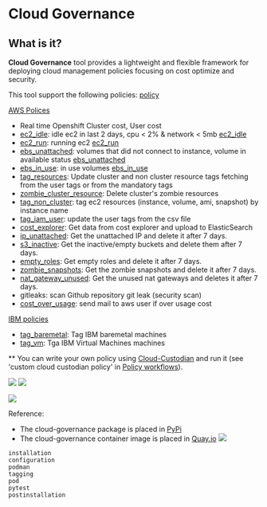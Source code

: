 # Cloud Governance

## What is it?

**Cloud Governance** tool provides a lightweight and flexible framework for deploying cloud management policies focusing on cost optimize and security.

This tool support the following policies:
[policy](../../cloud_governance/policy)

[AWS Polices](../../cloud_governance/policy/aws)

* Real time Openshift Cluster cost, User cost
* [ec2_idle](../../cloud_governance/policy/aws/ec2_idle.py): idle ec2 in last 2 days, cpu < 2% & network < 5mb [ec2_idle](../../cloud_governance/policy/aws/ec2_idle.py)
* [ec2_run](../../cloud_governance/policy/aws/ec2_run.py): running ec2 [ec2_run](../../cloud_governance/policy/aws/ec2_run.py)
* [ebs_unattached](../../cloud_governance/policy/aws/ebs_unattached.py): volumes that did not connect to instance, volume in available status [ebs_unattached](../../cloud_governance/policy/aws/ebs_unattached.py)
* [ebs_in_use](../../cloud_governance/policy/aws/ebs_in_use.py): in use volumes [ebs_in_use](../../cloud_governance/policy/aws/ebs_in_use.py)
* [tag_resources](../../cloud_governance/aws/tag_cluster): Update cluster and non cluster resource tags fetching from the user tags or from the mandatory tags
* [zombie_cluster_resource](../../cloud_governance/policy/aws/zombie_cluster_resource.py): Delete cluster's zombie resources
* [tag_non_cluster](../../cloud_governance/aws/tag_non_cluster): tag ec2 resources (instance, volume, ami, snapshot) by instance name
* [tag_iam_user](../../cloud_governance/aws/tag_user): update the user tags from the csv file
* [cost_explorer](../../cloud_governance/policy/aws/cost_explorer.py): Get data from cost explorer and upload to ElasticSearch
* [ip_unattached](../../cloud_governance/policy/aws/ip_unattached.py): Get the unattached IP and delete it after 7 days.
* [s3_inactive](../../cloud_governance/policy/aws/s3_inactive.py): Get the inactive/empty buckets and delete them after 7 days.
* [empty_roles](../../cloud_governance/policy/aws/empty_roles.py): Get empty roles and delete it after 7 days.
* [zombie_snapshots](../../cloud_governance/policy/aws/zombie_snapshots.py): Get the zombie snapshots and delete it after 7 days.
* [nat_gateway_unused](../../cloud_governance/policy/aws/nat_gateway_unused.py): Get the unused nat gateways and deletes it after 7 days.
* gitleaks: scan Github repository git leak (security scan)  
* [cost_over_usage](../../cloud_governance/policy/aws/cost_over_usage.py): send mail to aws user if over usage cost

[IBM policies](../../cloud_governance/policy/ibm)

* [tag_baremetal](../../cloud_governance/policy/ibm/tag_baremetal.py): Tag IBM baremetal machines
* [tag_vm](../../cloud_governance/policy/ibm/tag_vm.py): Tga IBM Virtual Machines machines

** You can write your own policy using [Cloud-Custodian](https://cloudcustodian.io/docs/quickstart/index.html)
   and run it (see 'custom cloud custodian policy' in [Policy workflows](#policy-workloads)).


![](../../images/cloud_governance1.png)
![](../../images/demo.gif)

![](../../images/cloud_governance2.png)

Reference:
* The cloud-governance package is placed in [PyPi](https://pypi.org/project/cloud-governance/)
* The cloud-governance container image is placed in [Quay.io](https://quay.io/repository/ebattat/cloud-governance)
![](../../images/cloud_governance3.png)


<!-- Table of contents -->
```{toctree}
installation
configuration
podman
tagging
pod
pytest
postinstallation
```



